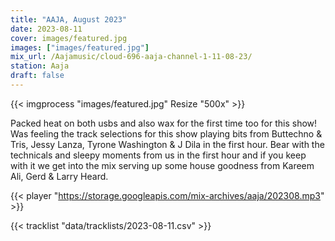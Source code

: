 ```yaml
---
title: "AAJA, August 2023"
date: 2023-08-11
cover: images/featured.jpg
images: ["images/featured.jpg"]
mix_url: /Aajamusic/cloud-696-aaja-channel-1-11-08-23/
station: Aaja
draft: false
---
```


{{< imgprocess "images/featured.jpg" Resize "500x" >}}

Packed heat on both usbs and also wax for the first time too for this show! Was feeling the track selections for this show playing bits from Buttechno & Tris, Jessy Lanza, Tyrone Washington & J Dila in the first hour. Bear with the technicals and sleepy moments from us in the first hour and if you keep with it we get into the mix serving up some house goodness from Kareem Ali, Gerd & Larry Heard.

{{< player "https://storage.googleapis.com/mix-archives/aaja/202308.mp3" >}}

{{< tracklist "data/tracklists/2023-08-11.csv" >}}
